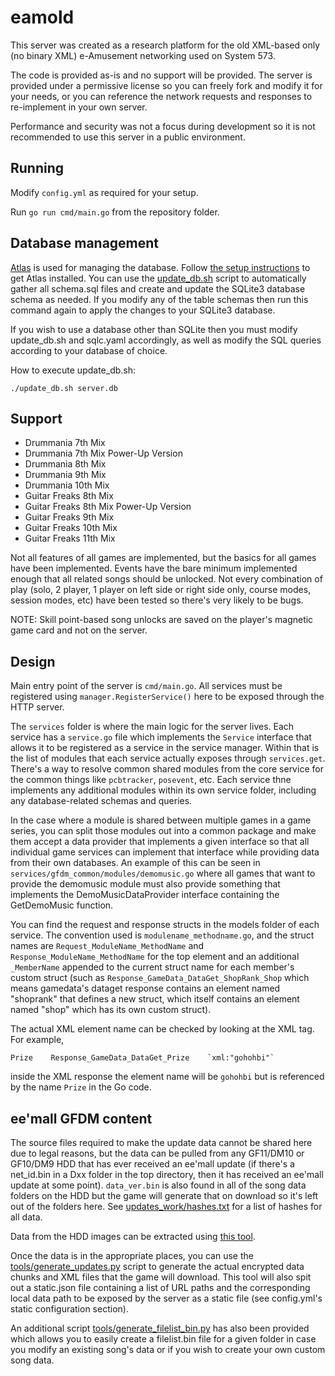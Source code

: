 # eamold
This server was created as a research platform for the old XML-based only (no binary XML) e-Amusement networking used on System 573.

The code is provided as-is and no support will be provided. The server is provided under a permissive license so you can freely fork and modify it for your needs, or you can reference the network requests and responses to re-implement in your own server.

Performance and security was not a focus during development so it is not recommended to use this server in a public environment.

## Running
Modify `config.yml` as required for your setup.

Run `go run cmd/main.go` from the repository folder.

## Database management

[Atlas](https://atlasgo.io/) is used for managing the database. Follow [the setup instructions](https://atlasgo.io/getting-started) to get Atlas installed. You can use the [update_db.sh](update_db.sh) script to automatically gather all schema.sql files and create and update the SQLite3 database schema as needed. If you modify any of the table schemas then run this command again to apply the changes to your SQLite3 database.

If you wish to use a database other than SQLite then you must modify update_db.sh and sqlc.yaml accordingly, as well as modify the SQL queries according to your database of choice.

How to execute update_db.sh:

`./update_db.sh server.db`

## Support
- Drummania 7th Mix
- Drummania 7th Mix Power-Up Version
- Drummania 8th Mix
- Drummania 9th Mix
- Drummania 10th Mix
- Guitar Freaks 8th Mix
- Guitar Freaks 8th Mix Power-Up Version
- Guitar Freaks 9th Mix
- Guitar Freaks 10th Mix
- Guitar Freaks 11th Mix

Not all features of all games are implemented, but the basics for all games have been implemented. Events have the bare minimum implemented enough that all related songs should be unlocked. Not every combination of play (solo, 2 player, 1 player on left side or right side only, course modes, session modes, etc) have been tested so there's very likely to be bugs.

NOTE: Skill point-based song unlocks are saved on the player's magnetic game card and not on the server.

## Design

Main entry point of the server is `cmd/main.go`. All services must be registered using `manager.RegisterService()` here to be exposed through the HTTP server.

The `services` folder is where the main logic for the server lives. Each service has a `service.go` file which implements the `Service` interface that allows it to be registered as a service in the service manager. Within that is the list of modules that each service actually exposes through `services.get`. There's a way to resolve common shared modules from the core service for the common things like `pcbtracker`, `posevent`, etc. Each service thne implements any additional modules within its own service folder, including any database-related schemas and queries.

In the case where a module is shared between multiple games in a game series, you can split those modules out into a common package and make them accept a data provider that implements a given interface so that all individual game services can implement that interface while providing data from their own databases. An example of this can be seen in `services/gfdm_common/modules/demomusic.go` where all games that want to provide the demomusic module must also provide something that implements the DemoMusicDataProvider interface containing the GetDemoMusic function.

You can find the request and response structs in the models folder of each service. The convention used is `modulename_methodname.go`, and the struct names are `Request_ModuleName_MethodName` and `Response_ModuleName_MethodName` for the top element and an additional `_MemberName` appended to the current struct name for each member's custom struct (such as `Response_GameData_DataGet_ShopRank_Shop` which means gamedata's dataget response contains an element named "shoprank" that defines a new struct, which itself contains an element named "shop" which has its own custom struct).

The actual XML element name can be checked by looking at the XML tag. For example,
```
Prize    Response_GameData_DataGet_Prize    `xml:"gohohbi"`
```
inside the XML response the element name will be `gohohbi` but is referenced by the name `Prize` in the Go code.


## ee'mall GFDM content

The source files required to make the update data cannot be shared here due to legal reasons, but the data can be pulled from any GF11/DM10 or GF10/DM9 HDD that has ever received an ee'mall update (if there's a net_id.bin in a Dxx folder in the top directory, then it has received an ee'mall update at some point). `data_ver.bin` is also found in all of the song data folders on the HDD but the game will generate that on download so it's left out of the folders here. See [updates_work/hashes.txt](updates_work/hashes.txt) for a list of hashes for all data.

Data from the HDD images can be extracted using [this tool](https://github.com/987123879113/gobbletools/blob/master/sys573/tools/dump_pythonfs_eamuse_hdd.py).

Once the data is in the appropriate places, you can use the [tools/generate_updates.py](tools/generate_updates.py) script to generate the actual encrypted data chunks and XML files that the game will download. This tool will also spit out a static.json file containing a list of URL paths and the corresponding local data path to be exposed by the server as a static file (see config.yml's static configuration section).

An additional script [tools/generate_filelist_bin.py](tools/generate_filelist_bin.py) has also been provided which allows you to easily create a filelist.bin file for a given folder in case you modify an existing song's data or if you wish to create your own custom song data.
